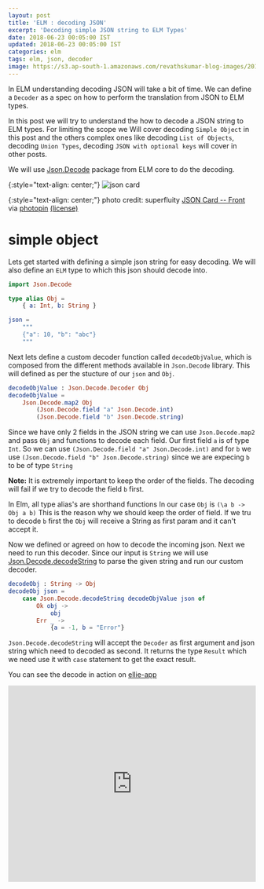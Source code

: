 ```yaml
---
layout: post
title: 'ELM : decoding JSON'
excerpt: 'Decoding simple JSON string to ELM Types'
date: 2018-06-23 00:05:00 IST
updated: 2018-06-23 00:05:00 IST
categories: elm
tags: elm, json, decoder
image: https://s3.ap-south-1.amazonaws.com/revathskumar-blog-images/2018/elm-json-decoder/3762360637_6b851c9478.jpg
---
```


In ELM understanding decoding JSON will take a bit of time. We can define a `Decoder` as a spec on how to perform the translation from JSON
to ELM types.

In this post we will try to understand the how to decode a JSON string to ELM types. For limiting the scope we Will cover 
decoding `Simple Object` in this post and the others complex ones like decoding `List of Objects`, decoding `Union Types`, decoding `JSON with optional keys` will cover in other posts.

We will use [Json.Decode][json_decode] package from ELM core to do the decoding.

{:style="text-align: center;"}
![json card][json_card]

{:style="text-align: center;"}
photo credit: superfluity [JSON Card -- Front][json_card_src] via [photopin][photopin] [(license)][cc_license]

# <a class="anchor" name="simple-object" href="#simple-object"><i class="anchor-icon"></i></a>simple object

Lets get started with defining a simple json string for easy decoding. We will also define an `ELM` type to which
this json should decode into.

```elm
import Json.Decode

type alias Obj = 
    { a: Int, b: String }

json = 
    """
    {"a": 10, "b": "abc"}
    """
```

Next lets define a custom decoder function called `decodeObjValue`, which is composed from the different methods available in `Json.Decode` library.
This will defined as per the stucture of our `json` and `Obj`. 

```elm
decodeObjValue : Json.Decode.Decoder Obj
decodeObjValue =
    Json.Decode.map2 Obj
        (Json.Decode.field "a" Json.Decode.int)
        (Json.Decode.field "b" Json.Decode.string)
```

Since we have only 2 fields in the JSON string we can use `Json.Decode.map2` and pass `Obj` and functions to decode each field.
Our first field `a` is of type `Int`. So we can use `(Json.Decode.field "a" Json.Decode.int)` and for `b` we use `(Json.Decode.field "b" Json.Decode.string)`
since we are expecing `b` to be of type `String`

**Note:** It is extremely important to keep the order of the fields. The decoding will fail if we try to decode the field `b` first.

In Elm, all type alias's are shorthand functions In our case `Obj` is `(\a b -> Obj a b)`
This is the reason why we should keep the order of field. If we tru to decode `b` first the `Obj` will receive a String as first param and it can't accept it.

Now we defined or agreed on how to decode the incoming json. Next we need to run this decoder.
Since our input is `String` we will use [Json.Decode.decodeString][decode_string] to parse the given string and run our custom decoder.

```elm
decodeObj : String -> Obj
decodeObj json =
    case Json.Decode.decodeString decodeObjValue json of
        Ok obj ->
            obj
        Err _ ->
            {a = -1, b = "Error"}
```

`Json.Decode.decodeString` will accept the `Decoder` as first argument and json string which need to decoded as second.
It returns the type `Result` which we need use it with `case` statement to get the exact result.

You can see the decode in action on [ellie-app][ellie_link]

<iframe src="https://ellie-app.com/embed/yghR44wmJda1" style="width:100%; height:400px; border:0; overflow:hidden;" sandbox="allow-modals allow-forms allow-popups allow-scripts allow-same-origin"></iframe>

[json_card]: https://s3.ap-south-1.amazonaws.com/revathskumar-blog-images/2018/elm-json-decoder/3762360637_6b851c9478.jpg
[json_card_src]:http://www.flickr.com/photos/44792728@N00/3762360637
[json_decode]: http://package.elm-lang.org/packages/elm-lang/core/5.1.1/Json-Decode
[decode_string]: http://package.elm-lang.org/packages/elm-lang/core/5.1.1/Json-Decode#decodeString
[ellie_link]: https://ellie-app.com/yghR44wmJda1
[photopin]: http://photopin.com
[cc_license]:https://creativecommons.org/licenses/by-nc-sa/2.0/